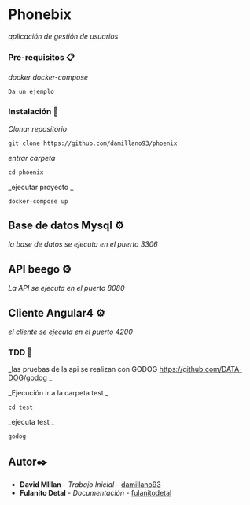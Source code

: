 # Phonebix

_aplicación de gestión  de usuarios_





### Pre-requisitos 📋

_docker_
_docker-compose_
```
Da un ejemplo
```

### Instalación 🔧

_Clonar repositorio_

```
git clone https://github.com/damillano93/phoenix
```

_entrar carpeta_

```
cd phoenix 
```
_ejecutar proyecto _

```
docker-compose up 
```



## Base de datos Mysql ⚙️

_la base de datos se ejecuta en el puerto 3306_

## API beego  ⚙️

_La API se ejecuta en el puerto 8080_

## Cliente Angular4  ⚙️

_el cliente se ejecuta en el puerto 4200_

### TDD 🔩

_las pruebas de la api se realizan con GODOG https://github.com/DATA-DOG/godog _

_Ejecución ir a la carpeta test  _

```
cd test
```
_ejecuta test _

```
godog 
```



## Autor✒️



* **David MIllan** - *Trabajo Inicial* - [damillano93](https://github.com/damillano93)
* **Fulanito Detal** - *Documentación* - [fulanitodetal](#fulanito-de-tal)



